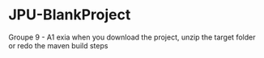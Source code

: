# JPU-BlankProject
Groupe 9 - A1 exia
when you download the project, unzip the target folder or redo the maven build steps 
